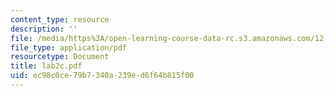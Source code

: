 ```yaml
---
content_type: resource
description: ''
file: /media/https%3A/open-learning-course-data-rc.s3.amazonaws.com/12-163-surface-processes-and-landscape-evolution-fall-2004/ec98c0ce79b7340a239ed6f64b815f00_lab2c.pdf
file_type: application/pdf
resourcetype: Document
title: lab2c.pdf
uid: ec98c0ce-79b7-340a-239e-d6f64b815f00
---
```

